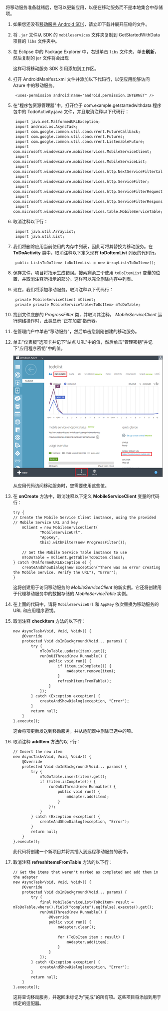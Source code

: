 将移动服务准备就绪后，您可以更新应用，以便在移动服务而不是本地集合中存储项。 

1. 如果您还没有[移动服务 Android SDK]，请立即下载并展开压缩的文件。

2. 将  `.jar` 文件从 SDK 的  `mobileservices` 文件夹复制到 GetStartedWithData 项目的  `libs` 文件夹中。

3. 在 Eclipse 中的 Package Explorer 中，右键单击  `libs` 文件夹，单击**刷新**，然后复制的 jar 文件将会出现

  	这样可将移动服务 SDK 引用添加到工作区。

4. 打开 AndroidManifest.xml 文件并添加以下代码行，以便应用能够访问 Azure 中的移动服务。

		<uses-permission android:name="android.permission.INTERNET" />
<tags ms.service=""
    ms.date=""
    wacn.date=""
    />

5. 在"程序包资源管理器"中，打开位于 com.example.getstartedwithdata 程序包中的 TodoActivity.java 文件，并且取消注释以下代码行： 

		import java.net.MalformedURLException;
		import android.os.AsyncTask;
		import com.google.common.util.concurrent.FutureCallback;
		import com.google.common.util.concurrent.Futures;
		import com.google.common.util.concurrent.ListenableFuture;
		import com.microsoft.windowsazure.mobileservices.MobileServiceClient;
		import com.microsoft.windowsazure.mobileservices.MobileServiceList;
		import com.microsoft.windowsazure.mobileservices.http.NextServiceFilterCallback;
		import com.microsoft.windowsazure.mobileservices.http.ServiceFilter;
		import com.microsoft.windowsazure.mobileservices.http.ServiceFilterRequest;
		import com.microsoft.windowsazure.mobileservices.http.ServiceFilterResponse;
		import com.microsoft.windowsazure.mobileservices.table.MobileServiceTable;

 
6. 取消注释以下行：

		import java.util.ArrayList;
		import java.util.List;

7. 我们将删除应用当前使用的内存中列表，因此可将其替换为移动服务。在 **ToDoActivity** 类中，取消注释以下定义现有 **toDoItemList** 列表的代码行。

		public List<ToDoItem> toDoItemList = new ArrayList<ToDoItem>();

8. 保存文件，项目将指示生成错误。搜索剩余三个使用  `toDoItemList` 变量的位置，并取消注释所指示的部分。这样可以完全删除内存中列表。 

9. 现在，我们将添加移动服务。取消注释以下代码行：

		private MobileServiceClient mClient;
		private private MobileServiceTable<ToDoItem> mToDoTable;

10. 找到文件底部的  *ProgressFilter* 类，并取消其注释。 *MobileServiceClient* 运行网络操作时，此类显示 '正在加载'指示器。


11. 在管理门户中单击"移动服务"，然后单击您刚刚创建的移动服务。

12. 单击"仪表板"选项卡并记下"站点 URL"中的值，然后单击"管理密钥"并记下"应用程序密钥"中的值。

   	![](./media/download-android-sample-code/mobile-dashboard-tab.png)

  	从应用代码访问移动服务时，您需要使用这些值。

13. 在 **onCreate** 方法中，取消注释以下定义 **MobileServiceClient** 变量的代码行：

		try {
		// Create the Mobile Service Client instance, using the provided
		// Mobile Service URL and key
			mClient = new MobileServiceClient(
					"MobileServiceUrl",
					"AppKey", 
					this).withFilter(new ProgressFilter());

			// Get the Mobile Service Table instance to use
			mToDoTable = mClient.getTable(ToDoItem.class);
		} catch (MalformedURLException e) {
			createAndShowDialog(new Exception("There was an error creating the Mobile Service. Verify the URL"), "Error");
		}

  	这将创建用于访问移动服务的  *MobileServiceClient* 的新实例。它还将创建用于代理移动服务中的数据存储的  *MobileServiceTable* 实例。

14. 在上面的代码中，请将  `MobileServiceUrl` 和  `AppKey` 依次替换为移动服务的 URL 和应用程序密钥。



15. 取消注释 **checkItem** 方法的以下行：

	    new AsyncTask<Void, Void, Void>() {
	        @Override
	        protected Void doInBackground(Void... params) {
	            try {
	                mToDoTable.update(item).get();
	                runOnUiThread(new Runnable() {
	                    public void run() {
	                        if (item.isComplete()) {
	                            mAdapter.remove(item);
	                        }
	                        refreshItemsFromTable();
	                    }
	                });
	            } catch (Exception exception) {
	                createAndShowDialog(exception, "Error");
	            }
	            return null;
	        }
	    }.execute();

   	这会将项更新发送到移动服务，并从适配器中删除已选中的项。
    
16. 取消注释 **addItem** 方法的以下行：
	
		// Insert the new item
		new AsyncTask<Void, Void, Void>() {
	        @Override
	        protected Void doInBackground(Void... params) {
	            try {
	                mToDoTable.insert(item).get();
	                if (!item.isComplete()) {
	                    runOnUiThread(new Runnable() {
	                        public void run() {
	                            mAdapter.add(item);
	                        }
	                    });
	                }
	            } catch (Exception exception) {
	                createAndShowDialog(exception, "Error");
	            }
	            return null;
	        }
	    }.execute();
		

  	此代码将创建一个新项目并将其插入到远程移动服务的表中。

18. 取消注释 **refreshItemsFromTable** 方法的以下行：

		// Get the items that weren't marked as completed and add them in the adapter
	    new AsyncTask<Void, Void, Void>() {
	        @Override
	        protected Void doInBackground(Void... params) {
	            try {
	                final MobileServiceList<ToDoItem> result = mToDoTable.where().field("complete").eq(false).execute().get();
	                runOnUiThread(new Runnable() {
	                    @Override
	                    public void run() {
	                        mAdapter.clear();

	                        for (ToDoItem item : result) {
	                            mAdapter.add(item);
	                        }
	                    }
	                });
	            } catch (Exception exception) {
	                createAndShowDialog(exception, "Error");
	            }
	            return null;
	        }
	    }.execute();

	这将查询移动服务，并返回未标记为"完成"的所有项。这些项目将添加到用于绑定的适配器。
		

<!-- URLs. -->
[移动服务 Android SDK]: http://aka.ms/Iajk6q

